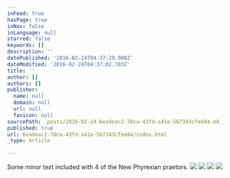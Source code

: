 ```yaml
---
inFeed: true
hasPage: true
inNav: false
inLanguage: null
starred: false
keywords: []
description: ''
datePublished: '2016-02-24T04:37:29.908Z'
dateModified: '2016-02-24T04:37:02.703Z'
title: ''
author: []
authors: []
publisher:
  name: null
  domain: null
  url: null
  favicon: null
sourcePath: _posts/2016-02-24-6eadeac2-70ca-43fd-a41e-567343cfee84.md
published: true
url: 6eadeac2-70ca-43fd-a41e-567343cfee84/index.html
_type: Article

---
```

Some minor text included with 4 of the New Phyrexian praetors.
![](https://the-grid-user-content.s3-us-west-2.amazonaws.com/64402e3f-d9af-427b-bf2a-e1b42f838c63.jpg)
![](https://the-grid-user-content.s3-us-west-2.amazonaws.com/14c4aa9a-296d-4001-bc2b-59b42d2f3af5.jpg)
![](https://the-grid-user-content.s3-us-west-2.amazonaws.com/3c02d55d-0754-4aa5-851f-d21344206203.jpg)
![](https://the-grid-user-content.s3-us-west-2.amazonaws.com/7588f5ce-7c41-4ca8-997c-9ea29a368fd3.jpg)